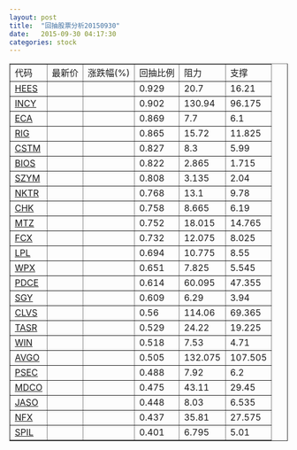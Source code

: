 ```yaml
---
layout: post
title:  "回抽股票分析20150930"
date:   2015-09-30 04:17:30
categories: stock
---
```

<script type="text/javascript">
var stockList = []
stockList.push('gb_hees');
stockList.push('gb_incy');
stockList.push('gb_eca');
stockList.push('gb_rig');
stockList.push('gb_cstm');
stockList.push('gb_bios');
stockList.push('gb_szym');
stockList.push('gb_nktr');
stockList.push('gb_chk');
stockList.push('gb_mtz');
stockList.push('gb_fcx');
stockList.push('gb_lpl');
stockList.push('gb_wpx');
stockList.push('gb_pdce');
stockList.push('gb_sgy');
stockList.push('gb_clvs');
stockList.push('gb_tasr');
stockList.push('gb_win');
stockList.push('gb_avgo');
stockList.push('gb_psec');
stockList.push('gb_mdco');
stockList.push('gb_jaso');
stockList.push('gb_nfx');
stockList.push('gb_spil');
</script>
<table border="1">
 <tr>
 <td>代码</td>
 <td>最新价</td>
 <td>涨跌幅(%)</td>
 <td>回抽比例</td>
 <td>阻力</td>
 <td>支撑</td>
</tr>
  <tr id="hees">
  <td><a href="http://stock.finance.sina.com.cn/usstock/quotes/HEES.html" target="_blank">HEES</a></td><td></td><td></td><td>0.929</td><td>20.7</td><td>16.21</td></tr>
  <tr id="incy">
  <td><a href="http://stock.finance.sina.com.cn/usstock/quotes/INCY.html" target="_blank">INCY</a></td><td></td><td></td><td>0.902</td><td>130.94</td><td>96.175</td></tr>
  <tr id="eca">
  <td><a href="http://stock.finance.sina.com.cn/usstock/quotes/ECA.html" target="_blank">ECA</a></td><td></td><td></td><td>0.869</td><td>7.7</td><td>6.1</td></tr>
  <tr id="rig">
  <td><a href="http://stock.finance.sina.com.cn/usstock/quotes/RIG.html" target="_blank">RIG</a></td><td></td><td></td><td>0.865</td><td>15.72</td><td>11.825</td></tr>
  <tr id="cstm">
  <td><a href="http://stock.finance.sina.com.cn/usstock/quotes/CSTM.html" target="_blank">CSTM</a></td><td></td><td></td><td>0.827</td><td>8.3</td><td>5.99</td></tr>
  <tr id="bios">
  <td><a href="http://stock.finance.sina.com.cn/usstock/quotes/BIOS.html" target="_blank">BIOS</a></td><td></td><td></td><td>0.822</td><td>2.865</td><td>1.715</td></tr>
  <tr id="szym">
  <td><a href="http://stock.finance.sina.com.cn/usstock/quotes/SZYM.html" target="_blank">SZYM</a></td><td></td><td></td><td>0.808</td><td>3.135</td><td>2.04</td></tr>
  <tr id="nktr">
  <td><a href="http://stock.finance.sina.com.cn/usstock/quotes/NKTR.html" target="_blank">NKTR</a></td><td></td><td></td><td>0.768</td><td>13.1</td><td>9.78</td></tr>
  <tr id="chk">
  <td><a href="http://stock.finance.sina.com.cn/usstock/quotes/CHK.html" target="_blank">CHK</a></td><td></td><td></td><td>0.758</td><td>8.665</td><td>6.19</td></tr>
  <tr id="mtz">
  <td><a href="http://stock.finance.sina.com.cn/usstock/quotes/MTZ.html" target="_blank">MTZ</a></td><td></td><td></td><td>0.752</td><td>18.015</td><td>14.765</td></tr>
  <tr id="fcx">
  <td><a href="http://stock.finance.sina.com.cn/usstock/quotes/FCX.html" target="_blank">FCX</a></td><td></td><td></td><td>0.732</td><td>12.075</td><td>8.025</td></tr>
  <tr id="lpl">
  <td><a href="http://stock.finance.sina.com.cn/usstock/quotes/LPL.html" target="_blank">LPL</a></td><td></td><td></td><td>0.694</td><td>10.775</td><td>8.55</td></tr>
  <tr id="wpx">
  <td><a href="http://stock.finance.sina.com.cn/usstock/quotes/WPX.html" target="_blank">WPX</a></td><td></td><td></td><td>0.651</td><td>7.825</td><td>5.545</td></tr>
  <tr id="pdce">
  <td><a href="http://stock.finance.sina.com.cn/usstock/quotes/PDCE.html" target="_blank">PDCE</a></td><td></td><td></td><td>0.614</td><td>60.095</td><td>47.355</td></tr>
  <tr id="sgy">
  <td><a href="http://stock.finance.sina.com.cn/usstock/quotes/SGY.html" target="_blank">SGY</a></td><td></td><td></td><td>0.609</td><td>6.29</td><td>3.94</td></tr>
  <tr id="clvs">
  <td><a href="http://stock.finance.sina.com.cn/usstock/quotes/CLVS.html" target="_blank">CLVS</a></td><td></td><td></td><td>0.56</td><td>114.06</td><td>69.365</td></tr>
  <tr id="tasr">
  <td><a href="http://stock.finance.sina.com.cn/usstock/quotes/TASR.html" target="_blank">TASR</a></td><td></td><td></td><td>0.529</td><td>24.22</td><td>19.225</td></tr>
  <tr id="win">
  <td><a href="http://stock.finance.sina.com.cn/usstock/quotes/WIN.html" target="_blank">WIN</a></td><td></td><td></td><td>0.518</td><td>7.53</td><td>4.71</td></tr>
  <tr id="avgo">
  <td><a href="http://stock.finance.sina.com.cn/usstock/quotes/AVGO.html" target="_blank">AVGO</a></td><td></td><td></td><td>0.505</td><td>132.075</td><td>107.505</td></tr>
  <tr id="psec">
  <td><a href="http://stock.finance.sina.com.cn/usstock/quotes/PSEC.html" target="_blank">PSEC</a></td><td></td><td></td><td>0.488</td><td>7.92</td><td>6.2</td></tr>
  <tr id="mdco">
  <td><a href="http://stock.finance.sina.com.cn/usstock/quotes/MDCO.html" target="_blank">MDCO</a></td><td></td><td></td><td>0.475</td><td>43.11</td><td>29.45</td></tr>
  <tr id="jaso">
  <td><a href="http://stock.finance.sina.com.cn/usstock/quotes/JASO.html" target="_blank">JASO</a></td><td></td><td></td><td>0.448</td><td>8.03</td><td>6.535</td></tr>
  <tr id="nfx">
  <td><a href="http://stock.finance.sina.com.cn/usstock/quotes/NFX.html" target="_blank">NFX</a></td><td></td><td></td><td>0.437</td><td>35.81</td><td>27.575</td></tr>
  <tr id="spil">
  <td><a href="http://stock.finance.sina.com.cn/usstock/quotes/SPIL.html" target="_blank">SPIL</a></td><td></td><td></td><td>0.401</td><td>6.795</td><td>5.01</td></tr>
</table>
